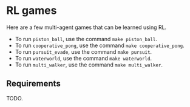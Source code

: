 # RL games
Here are a few multi-agent games that can be learned using RL.

* To run `piston_ball`, use the command `make piston_ball`.
* To run `cooperative_pong`, use the command `make cooperative_pong`.
* To run `pursuit_evade`, use the command `make pursuit`.
* To run `waterworld`, use the command `make waterworld`.
* To run `multi_walker`, use the command `make multi_walker`.

## Requirements
TODO.
